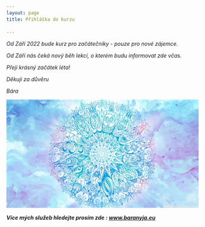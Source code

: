 ```yaml
---
layout: page
title: Přihláška do kurzu

---
```

_Od Září 2022 bude kurz pro začátečníky - pouze pro nové zájemce._

_Od Září nás čeká nový běh lekcí, o kterém budu informovat zde včas._

_Přeji krásný začátek léta!_

_Děkuji za důvěru_

_Bára_

![](/uploads/63e96ef7ce14c16435f772e8735c74d8.jpg)

**_Více mých služeb hledejte prosím zde : www.baranyja.eu_**